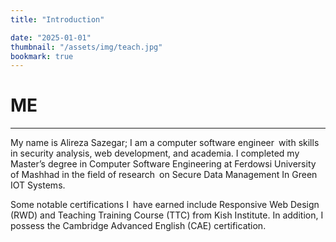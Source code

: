 ```yaml
---
title: "Introduction"

date: "2025-01-01"
thumbnail: "/assets/img/teach.jpg"
bookmark: true
---
```


# ME
---
My name is Alireza Sazegar; I am a computer software engineer with skills in security analysis, web development, and academia. I completed my Master’s degree in Computer Software Engineering at Ferdowsi University of Mashhad in the field of research on Secure Data Management In Green IOT Systems.

Some notable certifications I have earned include Responsive Web Design (RWD) and Teaching Training Course (TTC) from Kish Institute. In addition, I possess the Cambridge Advanced English (CAE) certification.